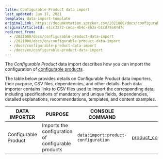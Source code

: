 ```yaml
---
title: Configurable Product data import
last_updated: Jun 17, 2021
template: data-import-template
originalLink: https://documentation.spryker.com/2021080/docs/configurable-product-data-import
originalArticleId: e1cc3272-ceca-4b4c-863a-b1cd79a84d7c
redirect_from:
  - /2021080/docs/configurable-product-data-import
  - /2021080/docs/en/configurable-product-data-import
  - /docs/configurable-product-data-import
  - /docs/en/configurable-product-data-import
---
```


The *Configurable Product* data import describes how you can import the configuration of [configurable products](/docs/scos/user/features/{{page.version}}/configurable-product-feature-overview.html). 

The table below provides details on Configurable Product data importers, their purpose, CSV files, dependencies, and other details. Each data importer contains links to CSV files used to import the corresponding data, including specifications of mandatory and unique fields, dependencies, detailed explanations, recommendations, templates, and content examples.

| DATA IMPORTER | PURPOSE | CONSOLE COMMAND | FILES | DEPENDENCIES |
| --- | --- | --- | --- |--- |
| Configurable Product   | Imports the configuration of configurable products |`data:import:product-configuration` | [product_concrete_pre_configuration.csv](/docs/scos/dev/data-import/{{page.version}}/data-import-categories/special-product-types/configurable-product-import-category/file-details-product-concrete-pre-configuration.csv.html) |  |

